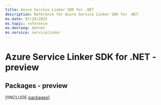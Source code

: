 ```yaml
---
title: Azure Service Linker SDK for .NET
description: Reference for Azure Service Linker SDK for .NET
ms.date: 07/29/2025
ms.topic: reference
ms.devlang: dotnet
ms.service: servicelinker
---
```

# Azure Service Linker SDK for .NET - preview
## Packages - preview
[!INCLUDE [packages](service-linker-index.md)]